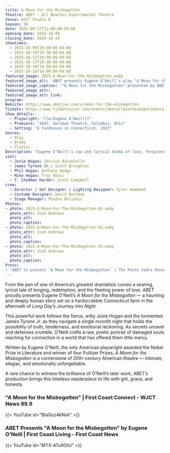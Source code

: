 ```yaml
---
title: A Moon for the Misbegotten
Theatre: ABET - All Beaches Experimental Theatre
Venue: WJCT Studio B
Season: 34
date: 2025-09-17T21:00:00-04:00
opening_date: 2025-10-09
closing_date: 2025-10-19
showtimes:
  - 2025-10-09T19:30:00-04:00
  - 2025-10-10T19:30:00-04:00
  - 2025-10-11T19:30:00-04:00
  - 2025-10-17T19:30:00-04:00
  - 2025-10-18T19:30:00-04:00
  - 2025-10-19T14:00:00-04:00
featured_image: 2025-A-Moon-For-The-Misbegotten.webp
featured_image_alt: 'ABET presents Eugene O’Neill’s play "A Moon for the Misbegotten" at WJCT Studio B'
featured_image_caption: '"A Moon for the Misbegotten" presented by ABET at WJCT Studio B'
featured_image_attr: 
featured_image_attr_link: 
program:
Website: https://www.abetjax.com/a-moon-for-the-misbegotten
Tickets: https://www.tickettailor.com/events/abetallbeachesexperimentaltheatre/1788622
show_details: 
  - Playwright: "[[w:Eugene O’Neill]]"
  - Premiere: "1947, Hartman Theatre, Columbus, Ohio"
  - Setting: "A farmhouse in Connecticut, 1923"
Genres:
  - Play
  - Drama
  - Classic
Description: "Eugene O’Neill’s raw and lyrical drama of love, forgiveness, and redemption under the moonlight on a Connecticut farm."
cast:
  - Josie Hogan: Jessica Racaniello
  - James Tyrone Jr.: Scott Broughton
  - Phil Hogan: Anthony Hodge
  - Mike Hogan: Troy Rossi
  - T. Stedman Harder: Scott Campbell
crew:
  - Director / Set Designer / Lighting Designer: Tyler Hammond
  - Costume Designer: David Buchman
  - Stage Manager: Phedre Delinois
Photos:
- photo: 2025-A-Moon-For-The-Misbegotten-01.webp
  photo_attr: Josh Andrews
  photo_alt: 
  photo_caption:
- photo: 2025-A-Moon-For-The-Misbegotten-02.webp
  photo_attr: Josh Andrews
  photo_alt: 
  photo_caption:
- photo: 2025-A-Moon-For-The-Misbegotten-03.webp
  photo_attr: Josh Andrews
  photo_alt: 
  photo_caption: 
Press:
- "ABET to present ‘A Moon for the Misbegotten’ | The Ponte Vedra Recorder": https://www.pontevedrarecorder.com/stories/abet-to-present-a-moon-for-the-misbegotten,146670
---
```

From the pen of one of America’s greatest dramatists comes a searing, lyrical tale of longing, redemption, and the fleeting power of love. ABET proudly presents Eugene O’Neill’s *A Moon for the Misbegotten* — a haunting and deeply human story set on a hardscrabble Connecticut farm in the aftermath of *Long Day’s Journey Into Night*.

This powerful work follows the fierce, witty Josie Hogan and the tormented James Tyrone Jr. as they navigate a single moonlit night that holds the possibility of truth, tenderness, and emotional reckoning. As secrets unravel and defenses crumble, O’Neill crafts a raw, poetic portrait of damaged souls reaching for connection in a world that has offered them little mercy.

Written by Eugene O’Neill, the only American playwright awarded the Nobel Prize in Literature and winner of four Pulitzer Prizes, *A Moon for the Misbegotten* is a cornerstone of 20th-century American theatre — intimate, elegiac, and emotionally unforgettable.

A rare chance to witness the brilliance of O’Neill’s later work, ABET’s production brings this timeless masterpiece to life with grit, grace, and honesty.

### "A Moon for the Misbegotten" | First Coast Connect - WJCT News 89.9

{{< YouTube id="BlaGoz4kNxk" >}}

### ABET Presents "A Moon for the Misbegotten" by Eugene O'Neill | First Coast Living - First Coast News

{{< YouTube id="MTX-ATu9OtU" >}}
